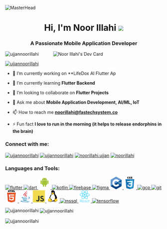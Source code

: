 ![MasterHead](https://1.bp.blogspot.com/-7A4WynwLsMw/XbBpCXG8fHI/AAAAAAAAMt4/uOa1bpLskYgrwGbllhSu2SDj_Mig8SXJQCLcBGAsYHQ/s1600/2000_600px.gif)
<h1 align="center"> Hi, I'm Noor Illahi <img src="https://github.com/TheDudeThatCode/TheDudeThatCode/blob/master/Assets/Hi.gif" width="29px"></h1>

<h3 align="center">A Passionate Mobile Application Developer</h3>
<a href="https://app.daily.dev/ujjannoorillahi"><img src="https://api.daily.dev/devcards/6aac2b0afe6f4a07b859335bb359896a.png?r=2jd" align="right" width="350" alt="Noor Illahi's Dev Card"/></a>
<p align="left"> <img src="https://komarev.com/ghpvc/?username=ujjannoorillahi&label=Profile%20views&color=0e75b6&style=flat" alt="ujjannoorillahi" /> </p>

<p align="left"> <a href="https://twitter.com/ujjannoorillahi" target="blank"><img src="https://img.shields.io/twitter/follow/ujjannoorillahi?logo=twitter&style=for-the-badge" alt="ujjannoorillahi" /></a> </p>

- 🔭 I’m currently working on **LifeDox AI Flutter Ap

- 🌱 I’m currently learning **Flutter Backend**

- 👯 I’m looking to collaborate on **Flutter Projects**

- 💬 Ask me about **Mobile Application Development, AI/ML, IoT**

- 📫 How to reach me **noorillahi@fastechsystem.co**

- ⚡ Fun fact **I love to run in the morning (it helps to release endorphins in the brain)**

<h3 align="left">Connect with me:</h3>
<p align="left">
<a href="https://twitter.com/ujjannoorillahi" target="blank"><img align="center" src="https://raw.githubusercontent.com/rahuldkjain/github-profile-readme-generator/master/src/images/icons/Social/twitter.svg" alt="ujjannoorillahi" height="30" width="40" /></a>
<a href="https://linkedin.com/in/ujjannoorillahi" target="blank"><img align="center" src="https://raw.githubusercontent.com/rahuldkjain/github-profile-readme-generator/master/src/images/icons/Social/linked-in-alt.svg" alt="ujjannoorillahi" height="30" width="40" /></a>
<a href="https://fb.com/noorillahi.ujjan" target="blank"><img align="center" src="https://raw.githubusercontent.com/rahuldkjain/github-profile-readme-generator/master/src/images/icons/Social/facebook.svg" alt="noorillahi.ujjan" height="30" width="40" /></a>
<a href="https://instagram.com/noorillahi" target="blank"><img align="center" src="https://raw.githubusercontent.com/rahuldkjain/github-profile-readme-generator/master/src/images/icons/Social/instagram.svg" alt="noorillahi" height="30" width="40" /></a>
</p>

<h3 align="left">Languages and Tools:</h3>

<p align="left"> 
    <a href="https://flutter.dev" target="_blank" rel="noreferrer"> <img src="https://www.vectorlogo.zone/logos/flutterio/flutterio-icon.svg" alt="flutter" width="40" height="40"/> </a>
<a href="https://dart.dev" target="_blank" rel="noreferrer"> <img src="https://www.vectorlogo.zone/logos/dartlang/dartlang-icon.svg" alt="dart" width="40" height="40"/> </a>
    <a href="https://developer.android.com" target="_blank" rel="noreferrer"> <img src="https://raw.githubusercontent.com/devicons/devicon/master/icons/android/android-original-wordmark.svg" alt="android" width="40" height="40"/> </a>
<a href="https://kotlinlang.org" target="_blank" rel="noreferrer"> <img src="https://www.vectorlogo.zone/logos/kotlinlang/kotlinlang-icon.svg" alt="kotlin" width="40" height="40"/> </a> <a href="https://firebase.google.com/" target="_blank" rel="noreferrer"> <img src="https://www.vectorlogo.zone/logos/firebase/firebase-icon.svg" alt="firebase" width="40" height="40"/> </a> <a href="https://www.figma.com/" target="_blank" rel="noreferrer"> <img src="https://www.vectorlogo.zone/logos/figma/figma-icon.svg" alt="figma" width="40" height="40"/> </a> <a href="https://www.w3schools.com/cpp/" target="_blank" rel="noreferrer"> <img src="https://raw.githubusercontent.com/devicons/devicon/master/icons/cplusplus/cplusplus-original.svg" alt="cplusplus" width="40" height="40"/> </a> <a href="https://www.w3schools.com/css/" target="_blank" rel="noreferrer"> <img src="https://raw.githubusercontent.com/devicons/devicon/master/icons/css3/css3-original-wordmark.svg" alt="css3" width="40" height="40"/> </a>   <a href="https://cloud.google.com" target="_blank" rel="noreferrer"> <img src="https://www.vectorlogo.zone/logos/google_cloud/google_cloud-icon.svg" alt="gcp" width="40" height="40"/> </a> <a href="https://git-scm.com/" target="_blank" rel="noreferrer"> <img src="https://www.vectorlogo.zone/logos/git-scm/git-scm-icon.svg" alt="git" width="40" height="40"/> </a> <a href="https://www.w3.org/html/" target="_blank" rel="noreferrer"> <img src="https://raw.githubusercontent.com/devicons/devicon/master/icons/html5/html5-original-wordmark.svg" alt="html5" width="40" height="40"/> </a> <a href="https://www.java.com" target="_blank" rel="noreferrer"> <img src="https://raw.githubusercontent.com/devicons/devicon/master/icons/java/java-original.svg" alt="java" width="40" height="40"/> </a> <a href="https://developer.mozilla.org/en-US/docs/Web/JavaScript" target="_blank" rel="noreferrer"> <img src="https://raw.githubusercontent.com/devicons/devicon/master/icons/javascript/javascript-original.svg" alt="javascript" width="40" height="40"/> </a>  <a href="https://www.linux.org/" target="_blank" rel="noreferrer"> <img src="https://raw.githubusercontent.com/devicons/devicon/master/icons/linux/linux-original.svg" alt="linux" width="40" height="40"/> </a> <a href="https://www.microsoft.com/en-us/sql-server" target="_blank" rel="noreferrer"> <img src="https://www.svgrepo.com/show/303229/microsoft-sql-server-logo.svg" alt="mssql" width="40" height="40"/> </a> 
 <a href="https://reactjs.org/" target="_blank" rel="noreferrer"> <img src="https://raw.githubusercontent.com/devicons/devicon/master/icons/react/react-original-wordmark.svg" alt="react" width="40" height="40"/> </a> <a href="https://www.tensorflow.org" target="_blank" rel="noreferrer"> <img src="https://www.vectorlogo.zone/logos/tensorflow/tensorflow-icon.svg" alt="tensorflow" width="40" height="40"/> </a>  </p>

<p><img align="left" src="https://github-readme-stats.vercel.app/api/top-langs?username=ujjannoorillahi&show_icons=true&locale=en&layout=compact" alt="ujjannoorillahi" /></p>

<p>&nbsp;<img align="center" src="https://github-readme-stats.vercel.app/api?username=ujjannoorillahi&show_icons=true&locale=en" alt="ujjannoorillahi" /></p>

<p><img align="center" src="https://github-readme-streak-stats.herokuapp.com/?user=ujjannoorillahi&" alt="ujjannoorillahi" /></p>
